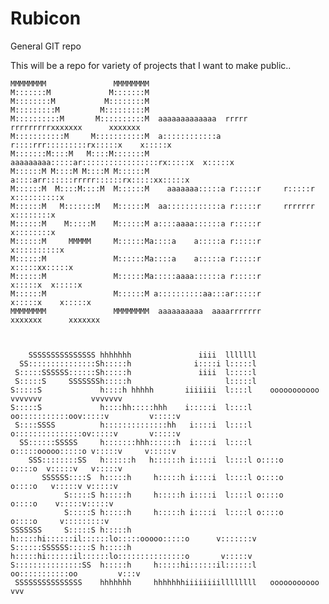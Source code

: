 Rubicon
=======

General GIT repo

This will be a repo for variety of projects that I want to make public..











    MMMMMMMM               MMMMMMMM
    M:::::::M             M:::::::M
    M::::::::M           M::::::::M
    M:::::::::M         M:::::::::M
    M::::::::::M       M::::::::::M  aaaaaaaaaaaaa  rrrrr   rrrrrrrrrxxxxxxx      xxxxxxx
    M:::::::::::M     M:::::::::::M  a::::::::::::a r::::rrr:::::::::rx:::::x    x:::::x
    M:::::::M::::M   M::::M:::::::M  aaaaaaaaa:::::ar:::::::::::::::::rx:::::x  x:::::x
    M::::::M M::::M M::::M M::::::M           a::::arr::::::rrrrr::::::rx:::::xx:::::x
    M::::::M  M::::M::::M  M::::::M    aaaaaaa:::::a r:::::r     r:::::r x::::::::::x
    M::::::M   M:::::::M   M::::::M  aa::::::::::::a r:::::r     rrrrrrr  x::::::::x
    M::::::M    M:::::M    M::::::M a::::aaaa::::::a r:::::r              x::::::::x
    M::::::M     MMMMM     M::::::Ma::::a    a:::::a r:::::r             x::::::::::x
    M::::::M               M::::::Ma::::a    a:::::a r:::::r            x:::::xx:::::x
    M::::::M               M::::::Ma:::::aaaa::::::a r:::::r           x:::::x  x:::::x
    M::::::M               M::::::M a::::::::::aa:::ar:::::r          x:::::x    x:::::x
    MMMMMMMM               MMMMMMMM  aaaaaaaaaa  aaaarrrrrrr         xxxxxxx      xxxxxxx



        SSSSSSSSSSSSSSS hhhhhhh               iiii  lllllll
      SS:::::::::::::::Sh:::::h              i::::i l:::::l
     S:::::SSSSSS::::::Sh:::::h               iiii  l:::::l
     S:::::S     SSSSSSSh:::::h                     l:::::l
    S:::::S             h::::h hhhhh       iiiiiii  l::::l    ooooooooooo vvvvvvv           vvvvvvv
    S:::::S             h::::hh:::::hhh    i:::::i  l::::l  oo:::::::::::oov:::::v         v:::::v
     S::::SSSS          h::::::::::::::hh   i::::i  l::::l o:::::::::::::::ov:::::v       v:::::v
      SS::::::SSSSS     h:::::::hhh::::::h  i::::i  l::::l o:::::ooooo:::::o v:::::v     v:::::v
        SSS::::::::SS   h::::::h   h::::::h i::::i  l::::l o::::o     o::::o  v:::::v   v:::::v
           SSSSSS::::S  h:::::h     h:::::h i::::i  l::::l o::::o     o::::o   v:::::v v:::::v
                S:::::S h:::::h     h:::::h i::::i  l::::l o::::o     o::::o    v:::::v:::::v
                S:::::S h:::::h     h:::::h i::::i  l::::l o::::o     o::::o     v:::::::::v
    SSSSSSS     S:::::S h:::::h     h:::::hi::::::il::::::lo:::::ooooo:::::o      v:::::::v
    S::::::SSSSSS:::::S h:::::h     h:::::hi::::::il::::::lo:::::::::::::::o       v:::::v
    S:::::::::::::::SS  h:::::h     h:::::hi::::::il::::::l oo:::::::::::oo         v:::v
     SSSSSSSSSSSSSSS    hhhhhhh     hhhhhhhiiiiiiiillllllll   ooooooooooo            vvv


